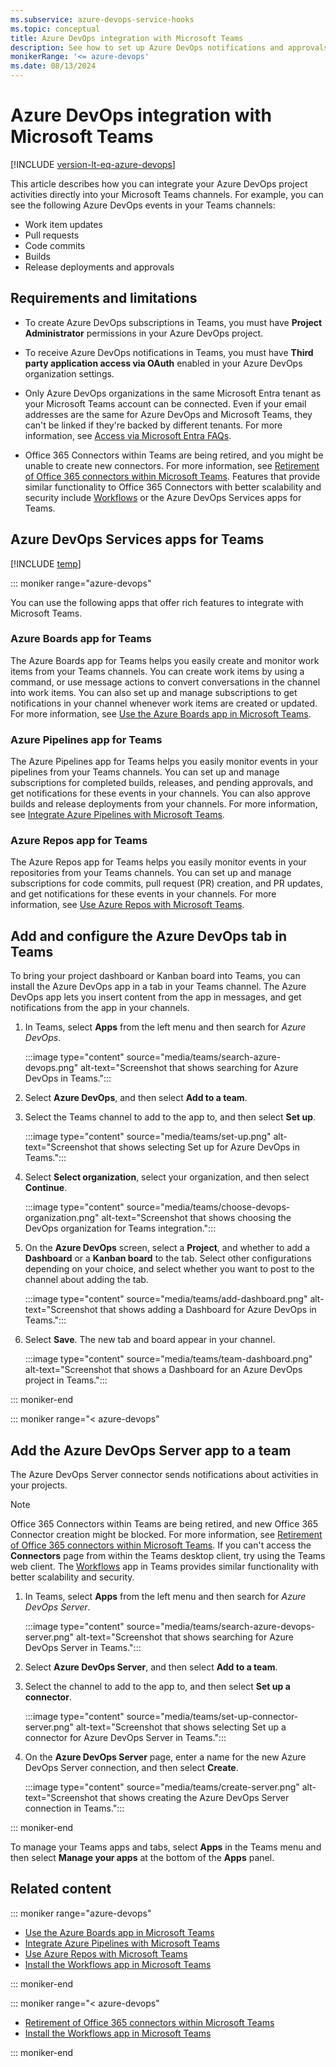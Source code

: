 ```yaml
---
ms.subservice: azure-devops-service-hooks
ms.topic: conceptual
title: Azure DevOps integration with Microsoft Teams
description: See how to set up Azure DevOps notifications and approvals in your Microsoft Teams channels.
monikerRange: '<= azure-devops'
ms.date: 08/13/2024
---
```


# Azure DevOps integration with Microsoft Teams

[!INCLUDE [version-lt-eq-azure-devops](../../includes/version-lt-eq-azure-devops.md)]

This article describes how you can integrate your Azure DevOps project activities directly into your Microsoft Teams channels. For example, you can see the following Azure DevOps events in your Teams channels:

- Work item updates
- Pull requests
- Code commits
- Builds
- Release deployments and approvals

## Requirements and limitations

- To create Azure DevOps subscriptions in Teams, you must have **Project Administrator** permissions in your Azure DevOps project.

- To receive Azure DevOps notifications in Teams, you must have **Third party application access via OAuth** enabled in your Azure DevOps organization settings.

- Only Azure DevOps organizations in the same Microsoft Entra tenant as your Microsoft Teams account can be connected. Even if your email addresses are the same for Azure DevOps and Microsoft Teams, they can't be linked if they're backed by different tenants. For more information, see [Access via Microsoft Entra FAQs](../../organizations/accounts/faq-azure-access.yml#AlreadyConnected).

- Office 365 Connectors within Teams are being retired, and you might be unable to create new connectors. For more information, see [Retirement of Office 365 connectors within Microsoft Teams](https://devblogs.microsoft.com/microsoft365dev/retirement-of-office-365-connectors-within-microsoft-teams/). Features that provide similar functionality to Office 365 Connectors with better scalability and security include [Workflows](/power-automate/teams/install-teams-app) or the Azure DevOps Services apps for Teams.

## Azure DevOps Services apps for Teams

[!INCLUDE [temp](../../includes/feature-support-cloud-only.md)]

::: moniker range="azure-devops"

You can use the following apps that offer rich features to integrate with Microsoft Teams.

### Azure Boards app for Teams

The Azure Boards app for Teams helps you easily create and monitor work items from your Teams channels. You can create work items by using a command, or use message actions to convert conversations in the channel into work items. You can also set up and manage subscriptions to get notifications in your channel whenever work items are created or updated. For more information, see [Use the Azure Boards app in Microsoft Teams](../../boards/integrations/boards-teams.md).

### Azure Pipelines app for Teams

The Azure Pipelines app for Teams helps you easily monitor events in your pipelines from your Teams channels. You can set up and manage subscriptions for completed builds, releases, and pending approvals, and get notifications for these events in your channels. You can also approve builds and release deployments from your channels. For more information, see [Integrate Azure Pipelines with Microsoft Teams](../../pipelines/integrations/microsoft-teams.md).

### Azure Repos app for Teams

The Azure Repos app for Teams helps you easily monitor events in your repositories from your Teams channels. You can set up and manage subscriptions for code commits, pull request (PR) creation, and PR updates, and get notifications for these events in your channels. For more information, see [Use Azure Repos with Microsoft Teams](../../repos/integrations/repos-teams.md).

## Add and configure the Azure DevOps tab in Teams

To bring your project dashboard or Kanban board into Teams, you can install the Azure DevOps app in a tab in your Teams channel. The Azure DevOps app lets you insert content from the app in messages, and get notifications from the app in your channels.

1. In Teams, select **Apps** from the left menu and then search for *Azure DevOps*.

   :::image type="content" source="media/teams/search-azure-devops.png" alt-text="Screenshot that shows searching for Azure DevOps in Teams.":::

1. Select **Azure DevOps**, and then select **Add to a team**.

1. Select the Teams channel to add to the app to, and then select **Set up**.

   :::image type="content" source="media/teams/set-up.png" alt-text="Screenshot that shows selecting Set up for Azure DevOps in Teams.":::

1. Select **Select organization**, select your organization, and then select **Continue**.

   :::image type="content" source="media/teams/choose-devops-organization.png" alt-text="Screenshot that shows choosing the DevOps organization for Teams integration.":::

1. On the **Azure DevOps** screen, select a **Project**, and whether to add a **Dashboard** or a **Kanban board** to the tab. Select other configurations depending on your choice, and select whether you want to post to the channel about adding the tab.

   :::image type="content" source="media/teams/add-dashboard.png" alt-text="Screenshot that shows adding a Dashboard for Azure DevOps in Teams.":::

1. Select **Save**. The new tab and board appear in your channel.

   :::image type="content" source="media/teams/team-dashboard.png" alt-text="Screenshot that shows a Dashboard for an Azure DevOps project in Teams.":::

::: moniker-end

::: moniker range="< azure-devops" 

## Add the Azure DevOps Server app to a team

The Azure DevOps Server connector sends notifications about activities in your projects.

>[!NOTE]
>Office 365 Connectors within Teams are being retired, and new Office 365 Connector creation might be blocked. For more information, see [Retirement of Office 365 connectors within Microsoft Teams](https://devblogs.microsoft.com/microsoft365dev/retirement-of-office-365-connectors-within-microsoft-teams/). If you can't access the **Connectors** page from within the Teams desktop client, try using the Teams web client. The [Workflows](/power-automate/teams/install-teams-app) app in Teams provides similar functionality with better scalability and security.

1. In Teams, select **Apps** from the left menu and then search for *Azure DevOps Server*.

   :::image type="content" source="media/teams/search-azure-devops-server.png" alt-text="Screenshot that shows searching for Azure DevOps Server in Teams.":::

1. Select **Azure DevOps Server**, and then select **Add to a team**.

1. Select the channel to add to the app to, and then select **Set up a connector**.

   :::image type="content" source="media/teams/set-up-connector-server.png" alt-text="Screenshot that shows selecting Set up a connector for Azure DevOps Server in Teams.":::

1. On the **Azure DevOps Server** page, enter a name for the new Azure DevOps Server connection, and then select **Create**.

   :::image type="content" source="media/teams/create-server.png" alt-text="Screenshot that shows creating the Azure DevOps Server connection in Teams.":::

::: moniker-end

To manage your Teams apps and tabs, select **Apps** in the Teams menu and then select **Manage your apps** at the bottom of the **Apps** panel.

## Related content

::: moniker range="azure-devops"
- [Use the Azure Boards app in Microsoft Teams](../../boards/integrations/boards-teams.md)
- [Integrate Azure Pipelines with Microsoft Teams](../../pipelines/integrations/microsoft-teams.md)
- [Use Azure Repos with Microsoft Teams](../../repos/integrations/repos-teams.md)
- [Install the Workflows app in Microsoft Teams](/power-automate/teams/install-teams-app)

::: moniker-end

::: moniker range="< azure-devops"
- [Retirement of Office 365 connectors within Microsoft Teams](https://devblogs.microsoft.com/microsoft365dev/retirement-of-office-365-connectors-within-microsoft-teams/)
- [Install the Workflows app in Microsoft Teams](/power-automate/teams/install-teams-app)

::: moniker-end
